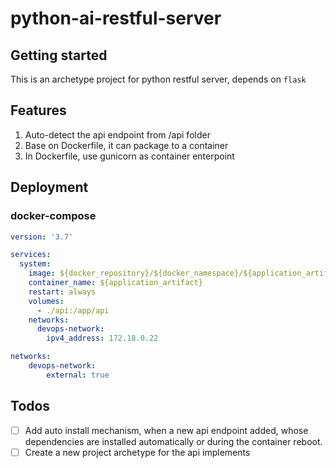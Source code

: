 # python-ai-restful-server

## Getting started

This is an archetype project for python restful server, depends on `flask`

## Features
1.  Auto-detect the api endpoint from /api folder
2.  Base on Dockerfile, it can package to a container
3.  In Dockerfile, use gunicorn as container enterpoint

## Deployment
### docker-compose
```yaml
version: '3.7'

services:
  system:
    image: ${docker_repository}/${docker_namespace}/${application_artifact}
    container_name: ${application_artifact}
    restart: always
    volumes:
      - ./api:/app/api
    networks:
      devops-network:
        ipv4_address: 172.18.0.22

networks:
    devops-network:
        external: true
```

## Todos
- [ ] Add auto install mechanism, when a new api endpoint added, whose dependencies are installed automatically or during the container reboot.   
- [ ] Create a new project archetype for the api implements